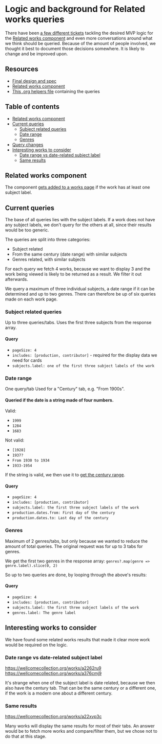 # Logic and background for Related works queries

There have been [a few different tickets](https://github.com/wellcomecollection/wellcomecollection.org/milestone/78) tackling the desired MVP logic for the [Related works component](https://github.com/wellcomecollection/wellcomecollection.org/tree/main/content/webapp/components/RelatedWorks) and even more conversations around what we think should be queried. Because of the amount of people involved, we thought it best to document those decisions somewhere. It is likely to change and be improved upon.

## Resources

- [Final design and spec](https://www.figma.com/design/6ZvjrD9yhBBZSAXENc8vK4/Related-content-on-Works-pages?node-id=532-7370&p=f&m=dev)
- [Related works component](https://github.com/wellcomecollection/wellcomecollection.org/tree/main/content/webapp/components/RelatedWorks)
- [This .org helpers file](https://github.com/wellcomecollection/wellcomecollection.org/blob/main/content/webapp/components/RelatedWorks/RelatedWorks.helpers.tsx) containing the queries

## Table of contents

- [Related works component](#related-works-component)
- [Current queries](#current-queries)
  - [Subject related queries](#subject-related-queries)
  - [Date range](#date-range)
  - [Genres](#genres)
- [Query changes](#query-changes)
- [Interesting works to consider](#interesting-works-to-consider)
  - [Date range vs date-related subject label](#date-range-vs-date-related-subject-label)
  - [Same results](#same-results)

## Related works component

The component [gets added to a works page](https://github.com/wellcomecollection/wellcomecollection.org/blob/main/content/webapp/pages/works/%5BworkId%5D/index.tsx#L207) if the work has at least one subject label.

## Current queries

The base of all queries lies with the subject labels. If a work does not have any subject labels, we don't query for the others at all, since their results would be too generic.

The queries are split into three categories:

- Subject related
- From the same century (date range) with similar subjects
- Genres related, with similar subjects

For each query we fetch 4 works, because we want to display 3 and the work being viewed is likely to be returned as a result. We filter it out afterwards.

We query a maximum of three individual subjects, a date range if it can be determined and up to two genres. There can therefore be up of six queries made on each work page.

### Subject related queries

Up to three queries/tabs.
Uses the first three subjects from the response array.

#### Query

- `pageSize: 4`
- `includes: [production, contributor]` - required for the display data we need for cards
- `subjects.label: one of the first three subject labels of the work`

### Date range

One query/tab
Used for a "Century" tab, e.g. "From 1900s".

#### Queried if the date is a string made of four numbers.

Valid:

- `1999`
- `1284`
- `1683`

Not valid:

- `[1928]`
- `1937?`
- `From 1930 to 1934`
- `1933-1954`

If the string is valid, we then use it to [get the century range](https://github.com/wellcomecollection/wellcomecollection.org/blob/main/content/webapp/components/RelatedWorks/RelatedWorks.helpers.tsx#L13-L30).

#### Query

- `pageSize: 4`
- `includes: [production, contributor]`
- `subjects.label: the first three subject labels of the work`
- `production.dates.from: First day of the century`
- `production.dates.to: Last day of the century`

### Genres

Maximum of 2 genres/tabs, but only because we wanted to reduce the amount of total queries.
The original request was for up to 3 tabs for genres.

We get the first two genres in the response array:
`genres?.map(genre => genre.label).slice(0, 2)`

So up to two queries are done, by looping through the above's results:

#### Query

- `pageSize: 4`
- `includes: [production, contributor]`
- `subjects.label: the first three subject labels of the work`
- `genres.label: The genre label`

## Interesting works to consider

We have found some related works results that made it clear more work would be required on the logic.

### Date range vs date-related subject label

https://wellcomecollection.org/works/a2262ru9
https://wellcomecollection.org/works/a376cmj9

It's strange when one of the subject label is date related, because we then also have the century tab. That can be the same century or a different one, if the work is a modern one about a different century.

### Same results

https://wellcomecollection.org/works/a22xvp3c

Many works will display the same results for most of their tabs. An answer would be to fetch more works and compare/filter them, but we chose not to do that at this stage.
